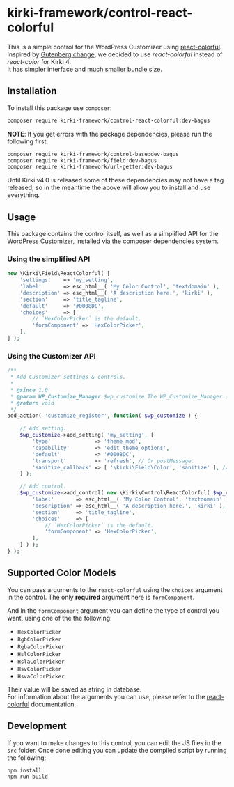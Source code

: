 # kirki-framework/control-react-colorful

This is a simple control for the WordPress Customizer using [react-colorful](https://github.com/omgovich/react-colorful).  
Inspired by [Gutenberg change](https://github.com/WordPress/gutenberg/pull/33714), we decided to use _react-colorful_ instead of _react-color_ for Kirki 4.  
It has simpler interface and [much smaller bundle size](https://github.com/omgovich/react-colorful#why-react-colorful).

## Installation

To install this package use `composer`:

```bash
composer require kirki-framework/control-react-colorful:dev-bagus
```

**NOTE**:
If you get errors with the package dependencies, please run the following first:
```bash
composer require kirki-framework/control-base:dev-bagus
composer require kirki-framework/field:dev-bagus
composer require kirki-framework/url-getter:dev-bagus
```

Until Kirki v4.0 is released some of these dependencies may not have a tag released, so in the meantime the above will allow you to install and use everything.

## Usage

This package contains the control itself, as well as a simplified API for the WordPress Customizer, installed via the composer dependencies system.

### Using the simplified API

```php
new \Kirki\Field\ReactColorful( [
	'settings'    => 'my_setting',
	'label'       => esc_html__( 'My Color Control', 'textdomain' ),
	'description' => esc_html__( 'A description here.', 'kirki' ),
	'section'     => 'title_tagline',
	'default'     => '#0008DC',
	'choices'     => [
		// `HexColorPicker` is the default.
		'formComponent' => 'HexColorPicker',
	],
] );
```

### Using the Customizer API
```php
/**
 * Add Customizer settings & controls.
 *
 * @since 1.0
 * @param WP_Customize_Manager $wp_customize The WP_Customize_Manager object.
 * @return void
 */
add_action( 'customize_register', function( $wp_customize ) {

    // Add setting.
	$wp_customize->add_setting( 'my_setting', [
		'type'              => 'theme_mod',
		'capability'        => 'edit_theme_options',
		'default'           => '#0008DC',
		'transport'         => 'refresh', // Or postMessage.
		'sanitize_callback' => [ '\kirki\Field\Color', 'sanitize' ], // Or a custom sanitization callback.
	] );

    // Add control.
	$wp_customize->add_control( new \Kirki\Control\ReactColorful( $wp_customize, 'my_setting', [
		'label'       => esc_html__( 'My Color Control', 'textdomain' ),
		'description' => esc_html__( 'A description here.', 'kirki' ),
		'section'     => 'title_tagline',
		'choices'     => [
			// `HexColorPicker` is the default.
			'formComponent' => 'HexColorPicker',
		],
	] ) );
} );
```

## Supported Color Models
You can pass arguments to the `react-colorful` using the `choices` argument in the control.
The only **required** argument here is `formComponent`.

And in the `formComponent` argument you can define the type of control you want, using one of the the following:
* `HexColorPicker`
* `RgbColorPicker`
* `RgbaColorPicker`
* `HslColorPicker`
* `HslaColorPicker`
* `HsvColorPicker`
* `HsvaColorPicker`

Their value will be saved as string in database.  
For information about the arguments you can use, please refer to the [react-colorful](https://github.com/omgovich/react-colorful/) documentation.

## Development

If you want to make changes to this control, you can edit the JS files in the `src` folder. Once done editing you can update the compiled script by running the following:

```bash
npm install
npm run build
```
